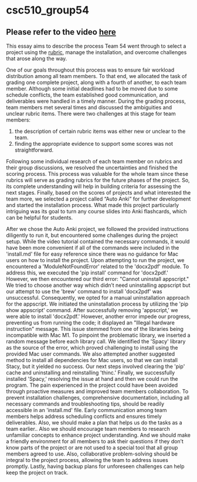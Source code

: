 # csc510_group54

## Please refer to the video [here](https://www.youtube.com/watch?v=v9Bk4i0JeCQ)


This essay aims to describe the process Team 54 went through to select a project using the [ rubric](https://github.com/txt/se23/blob/main/docs/project2.md), manage the installation, and overcome challenges that arose along the way.

One of our goals throughout this process was to ensure fair workload distribution among all team members. To that end, we allocated the task of grading one complete project, along with a fourth of another, to each team member. Although some initial deadlines had to be moved due to some schedule conflicts, the team established good communication, and deliverables were handled in a timely manner. During the grading process, team members met several times and discussed the ambiguities and unclear rubric items. There were two challenges at this stage for team members: 
1) the description of certain rubric items was either new or unclear to the team.
2) finding the appropriate evidence to support some scores was not straightforward.

Following some individual research of each team member on rubrics and their group discussions, we resolved the uncertainties and finished the scoring process. This process was valuable for the whole team since these rubrics will serve as grading rubrics for the future phases of the project. So, its complete understanding will help in building criteria for assessing the next stages. Finally, based on the scores of projects and what interested the team more, we selected a project called “Auto Anki” for further development and started the installation process. What made this project particularly intriguing was its goal to turn any course slides into Anki flashcards, which can be helpful for students.

After we chose the Auto Anki project, we followed the provided instructions diligently to run it, but encountered some challenges during the project setup. While the video tutorial contained the necessary commands, it would have been more convenient if all of the commands were included in the 'install.md' file for easy reference since there was no guidance for Mac users on how to install the project.
Upon attempting to run the project, we encountered a 'ModuleNotFoundError' related to the 'docx2pdf' module. To address this, we executed the 'pip install' command for 'docx2pdf.' However, we then encountered our third error: "Cannot uninstall appscript." We tried to choose another way which didn’t need uninstalling appscript but our attempt to use the 'brew' command to install 'docx2pdf' was unsuccessful. Consequently, we opted for a manual uninstallation approach for the appscript.
We initiated the uninstallation process by utilizing the 'pip show appscript' command. After successfully removing 'appscript,' we were able to install 'docx2pdf.' However, another error impede our progress, preventing us from running the code; it displayed an "Illegal hardware instruction" message. This issue stemmed from one of the libraries being incompatible with Mac M1.
To pinpoint the problematic library, we inserted a random message before each library call. We identified the 'Spacy' library as the source of the error, which proved challenging to install using the provided Mac user commands. We also attempted another suggested method to install all dependencies for Mac users, so that we can install Stacy, but it yielded no success.
Our next steps involved clearing the 'pip' cache and uninstalling and reinstalling 'thinc.' Finally, we successfully installed 'Spacy,' resolving the issue at hand and then we could run the program.
The pain experienced in the project could have been avoided through proactive measures and improved team members collaboration. To prevent installation challenges, comprehensive documentation, including all necessary commands and troubleshooting tips, should be readily accessible in an 'install.md' file. Early communication among team members helps address scheduling conflicts and ensures timely deliverables. Also, we should make a plan that helps us do the tasks as a team earlier.. Also we should encourage team members to research unfamiliar concepts to enhance project understanding. And we should make a friendly environment for all members to ask their questions if they don’t know parts of the project or are not used to a special tool that all group members agreed to use. Also, collaborative problem-solving should be integral to the project process, allowing the team to address issues promptly. Lastly, having backup plans for unforeseen challenges can help keep the project on track.
